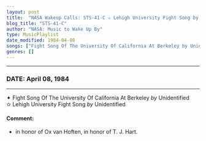 ```yaml
---
layout: post
title:  "NASA Wakeup Calls: STS-41-C ✫ Lehigh University Fight Song by Unidentified ✧ April 08, 1984"
blog_title: "STS-41-C"
author: "NASA: Music to Wake Up By"
type: MusicPlaylist
date_modified: 1984-04-08
songs: ["Fight Song Of The University Of California At Berkeley by Unidentified", "Lehigh University Fight Song by Unidentified"]
genres: []
---
```


----
### DATE: April 08, 1984
----
✦ Fight Song Of The University Of California At Berkeley *by* Unidentified    &nbsp;<br />
✫ Lehigh University Fight Song *by* Unidentified  

#### Comment:
* in honor of Ox van Hoften,
in honor of T. J. Hart.



<br/>
<center>
	<a target="_blank"
	   href="https://twitter.com/intent/tweet?hashtags=Space,NASA,Playlist,NASAWakeupCalls,SpaceProgram&text=🚀 {{ page.author}}, '{{ page.songs.first }}' {{ page.title }}, {{ site.url }}{{ page.url }}&via=nasawakeupcalls"><i class="fab fa-twitter" title="Tweet this page" alt="Tweet this page" style="font-size: 1.3em;"></i></a>
	&nbsp; 	<i class="fas fa-user-astronaut" style="font-size: 1.5em;"></i> &nbsp;
    <a id="custom_amazon_link"
       type="amzn" search="#"
       category="popular music">
    <i class="fab fa-amazon" style="font-size: 1.3em;"></i></a>
</center>

<!-- Randomly resolve an individual entry from a song array -->
<script src="/assets/javascript/seedrandom.min.js"></script>
<script>
  var wake_me_up = ["Fight Song Of The University Of California At Berkeley by Unidentified", "Lehigh University Fight Song by Unidentified"];
  var prng = new Math.seedrandom();
  function randomSong() {
    song = wake_me_up[Math.floor(Math.random() * wake_me_up.length)];
    var amazon_link = document.getElementById("custom_amazon_link");
    amazon_link.setAttribute("search", song);
  }
  window.onload = randomSong();
</script>
